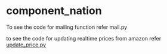 # component_nation

To see the code for mailing function refer mail.py

to see the code for updating realtime prices from amazon refer [update_price.py](https://github.com/harsh18262/component_nation/blob/main/component_nation/update_prices.py)
